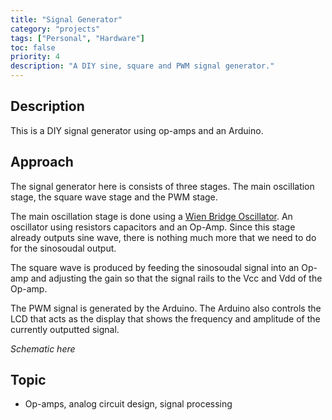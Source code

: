 ```yaml
---
title: "Signal Generator"
category: "projects"
tags: ["Personal", "Hardware"]
toc: false
priority: 4
description: "A DIY sine, square and PWM signal generator."
---
```


## Description
This is a DIY signal generator using op-amps and an Arduino. 

## Approach
The signal generator here is consists of three stages. The main oscillation stage, the square wave stage and the PWM stage.

The main oscillation stage is done using a [Wien Bridge Oscillator](https://www.electronics-tutorials.ws/oscillator/wien_bridge.html). An oscillator using resistors capacitors and an Op-Amp. Since this stage already outputs sine wave, there is nothing much more that we need to do for the sinosoudal output.

The square wave is produced by feeding the sinosoudal signal into an Op-amp and adjusting the gain so that the signal rails to the Vcc and Vdd of the Op-amp.

The PWM signal is generated by the Arduino. The Arduino also controls the LCD that acts as the display that shows the frequency and amplitude of the currently outputted signal. 

_Schematic here_

## Topic
- Op-amps, analog circuit design, signal processing